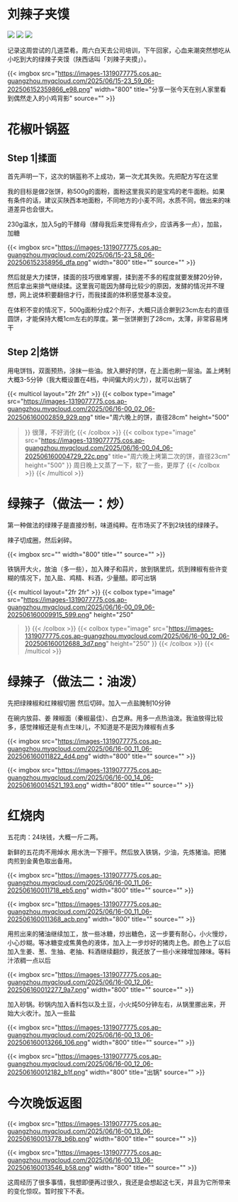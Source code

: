 # 刘辣子夹馍


<!--more-->

<p><img src="https://img.shields.io/badge/last%20modified-2025--6--16-ff69b4?style=flat" > <img src="https://img.shields.io/badge/Words-1212-yellow?style=flat" >  <img src="https://img.shields.io/badge/5%20minutes-lightgray?style=flat" ></p>

记录这周尝试的几道菜肴。周六白天去公司培训，下午回家，心血来潮突然想吃从小吃到大的绿辣子夹馍（陕西话叫「刘辣子夹摸」）。

{{< imgbox src="https://images-1319077775.cos.ap-guangzhou.myqcloud.com/2025/06/15-23_59_06-202506152359866_e98.png" width="800" title="分享一张今天在别人家里看到偶然走入的小鸡背影" source="" >}}

# 花椒叶锅盔

## Step 1|揉面

首先声明一下，这次的锅盔称不上成功，第一次尤其失败。先把配方写在这里

我的目标是做2张饼，称500g的面粉，面粉这里我买的是宝鸡的老牛面粉。如果有条件的话，建议买陕西本地面粉，不同地方的小麦不同，水质不同，做出来的味道差异也会很大。

230g温水，加入5g的干酵母（酵母我后来觉得有点少，应该再多一点），加盐，加糖

{{< imgbox src="https://images-1319077775.cos.ap-guangzhou.myqcloud.com/2025/06/15-23_58_06-202506152358956_dfa.png" width="800" title="" source="" >}}

然后就是大力揉饼，揉面的技巧很难掌握，揉到差不多的程度就要发酵20分钟，然后拿出来排气继续揉。这里我可能因为酵母比较少的原因，发酵的情况并不理想，网上说体积要翻倍才行，而我揉面的体积感觉基本没变。

在体积不变的情况下，500g面粉分成2个剂子，大概只适合擀到23cm左右的直径圆饼，才能保持大概1cm左右的厚度。第一张饼擀到了28cm，太薄，非常容易烤干

## Step 2|烙饼

用电饼铛，双面预热，涂抹一些油。放入擀好的饼，在上面也刷一层油。盖上烤制大概3-5分钟（我大概设置在4档，中间偏大的火力），就可以出锅了


{{< multicol layout="2fr 2fr" >}}
{{< colbox
  type="image"
  src="https://images-1319077775.cos.ap-guangzhou.myqcloud.com/2025/06/16-00_02_06-202506160002859_929.png"
  title="周六晚上的饼，直径28cm"
  height="500"
>}}
很薄，不好消化
{{< /colbox >}}
{{< colbox
  type="image"
  src="https://images-1319077775.cos.ap-guangzhou.myqcloud.com/2025/06/16-00_04_06-202506160004729_22c.png"
  title="周六晚上烤第二次的饼，直径23cm"
  height="500"
>}}
周日晚上又蒸了一下，软了一些，更厚了
{{< /colbox >}}
{{< /multicol >}}

# 绿辣子（做法一：炒）

第一种做法的绿辣子是直接炒制，味道纯粹。在市场买了不到2块钱的绿辣子。

辣子切成圈，然后剁碎。

{{< imgbox src="" width="800" title="" source="" >}}

铁锅开大火，放油（多一些），加入辣子和蒜片，放到锅里炕，炕到辣椒有些许变糊的情况下，加入盐、鸡精、料酒，少量醋。即可出锅


{{< multicol layout="2fr 2fr" >}}
{{< colbox
  type="image"
  src="https://images-1319077775.cos.ap-guangzhou.myqcloud.com/2025/06/16-00_09_06-202506160009915_599.png"
  height="250"
>}}
{{< /colbox >}}
{{< colbox
  type="image"
  src="https://images-1319077775.cos.ap-guangzhou.myqcloud.com/2025/06/16-00_12_06-202506160012688_3d7.png"
  height="250"
>}}
{{< /colbox >}}
{{< /multicol >}}

# 绿辣子（做法二：油泼）

先把绿辣椒和红辣椒切圈 然后切碎。加入一点盐腌制10分钟

在碗内放蒜、姜 辣椒面（秦椒最佳）、白芝麻。用多一点热油泼。我油放得比较多，感觉辣椒还是有点生味儿，不知道是不是因为辣椒有点多

{{< imgbox src="https://images-1319077775.cos.ap-guangzhou.myqcloud.com/2025/06/16-00_11_06-202506160011822_4d4.png" width="800" title="" source="" >}}

{{< imgbox src="https://images-1319077775.cos.ap-guangzhou.myqcloud.com/2025/06/16-00_14_06-202506160014521_193.png" width="800" title="" source="" >}}

# 红烧肉

五花肉：24块钱，大概一斤二两。

新鲜的五花肉不用焯水 用水洗一下擦干。然后放入铁锅，少油，先炼猪油。把猪肉煎到金黄色取出备用。

{{< imgbox src="https://images-1319077775.cos.ap-guangzhou.myqcloud.com/2025/06/16-00_11_06-202506160011718_eb5.png" width="800" title="" source="" >}}

{{< imgbox src="https://images-1319077775.cos.ap-guangzhou.myqcloud.com/2025/06/16-00_11_06-202506160011368_acb.png" width="800" title="" source="" >}}


用煎出来的猪油继续加工，放一些冰糖，炒出糖色，这一步要有耐心，小火慢炒，小心炒糊。等冰糖变成焦黄色的液体，加入上一步炒好的猪肉上色。颜色上了以后加入生姜、葱、生抽、老抽、料酒继续翻炒，我还放了一些小米辣增加辣味。等料汁浓稠一点以后

{{< imgbox src="https://images-1319077775.cos.ap-guangzhou.myqcloud.com/2025/06/16-00_12_06-202506160012277_9a7.png" width="800" title="" source="" >}}

加入砂锅。砂锅内加入香料包以及土豆，小火炖50分钟左右，从锅里挪出来，开始大火收汁。加入一些盐

{{< imgbox src="https://images-1319077775.cos.ap-guangzhou.myqcloud.com/2025/06/16-00_13_06-202506160013266_106.png" width="800" title="" source="" >}}

{{< imgbox src="https://images-1319077775.cos.ap-guangzhou.myqcloud.com/2025/06/16-00_12_06-202506160012182_b1f.png" width="800" title="出锅" source="" >}}



# 今次晚饭返图

{{< imgbox src="https://images-1319077775.cos.ap-guangzhou.myqcloud.com/2025/06/16-00_13_06-202506160013778_b6b.png" width="800" title="" source="" >}}

{{< imgbox src="https://images-1319077775.cos.ap-guangzhou.myqcloud.com/2025/06/16-00_13_06-202506160013546_b58.png" width="800" title="" source="" >}}

这周经历了很多事情，我想即便再过很久，我还是会想起这七天，并且为它所带来的变化惊叹。暂时按下不表。

